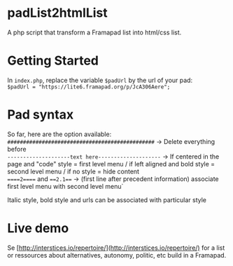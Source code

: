 # padList2htmlList
A php script that transform a Framapad list into html/css list.

# Getting Started
In `index.php`, replace the variable `$padUrl` by the url of your pad:  
`$padUrl = "https://lite6.framapad.org/p/JcA306Aere";`

# Pad syntax
So far, here are the option available:  
  `###############################################` -> Delete everything before  
  `--------------------text here--------------------` -> If centered in the page and "code" style = first level menu / if left aligned and bold style = second level menu / if no style = hide content  
  `====2====` and `==2.1==` -> (first line after precedent information) associate first level menu with second level menu`   

  Italic style, bold style and urls can be associated with particular style
  
# Live demo
Se [http://interstices.io/repertoire/](http://interstices.io/repertoire/) for a list or ressources about alternatives, autonomy, politic, etc build in a Framapad.

